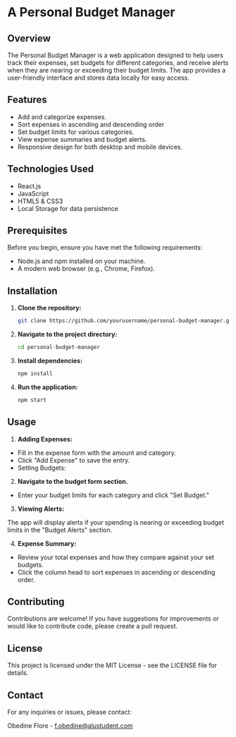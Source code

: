 # A Personal Budget Manager

## Overview
The Personal Budget Manager is a web application designed to help users track their expenses, set budgets for different categories, and receive alerts when they are nearing or exceeding their budget limits. The app provides a user-friendly interface and stores data locally for easy access.

## Features
- Add and categorize expenses.
- Sort expenses in ascending and descending order
- Set budget limits for various categories.
- View expense summaries and budget alerts.
- Responsive design for both desktop and mobile devices.

## Technologies Used
- React.js
- JavaScript
- HTML5 & CSS3
- Local Storage for data persistence

## Prerequisites
Before you begin, ensure you have met the following requirements:
- Node.js and npm installed on your machine.
- A modern web browser (e.g., Chrome, Firefox).

## Installation

1. **Clone the repository:**
   ```bash
   git clone https://github.com/yourusername/personal-budget-manager.git

2. **Navigate to the project directory:**
    ```bash
    cd personal-budget-manager

3. **Install dependencies:**
    ```bash
    npm install

4. **Run the application:**
    ```bash
    npm start

## Usage

1. **Adding Expenses:**

- Fill in the expense form with the amount and category.
- Click "Add Expense" to save the entry.
- Setting Budgets:

2. **Navigate to the budget form section.**
- Enter your budget limits for each category and click "Set Budget."

3. **Viewing Alerts:**

The app will display alerts if your spending is nearing or exceeding budget limits in the "Budget Alerts" section.

4. **Expense Summary:**

- Review your total expenses and how they compare against your set budgets.
- Click the column head to sort expenses in ascending or descending order.

## Contributing
Contributions are welcome! If you have suggestions for improvements or would like to contribute code, please create a pull request.

## License
This project is licensed under the MIT License - see the LICENSE file for details.

## Contact
For any inquiries or issues, please contact:

Obedine Flore - f.obedine@alustudent.com
